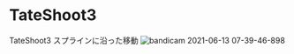 # TateShoot3
 TateShoot3 スプラインに沿った移動
![bandicam 2021-06-13 07-39-46-898](https://user-images.githubusercontent.com/62424367/121790516-11d09e00-cc1b-11eb-8758-c68526eb62e2.jpg)
